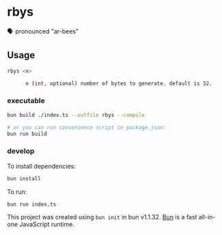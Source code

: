 # rbys

🗣️ pronounced "ar-bees"

## Usage
```bash
rbys <n>

      n (int, optional) number of bytes to generate. default is 32.
```

### executable
```bash
bun build ./index.ts --outfile rbys --compile

# or you can run convenience script in package.json:
bun run build
```

### develop
To install dependencies:

```bash
bun install
```

To run:

```bash
bun run index.ts
```

This project was created using `bun init` in bun v1.1.32. [Bun](https://bun.sh) is a fast all-in-one JavaScript runtime.
